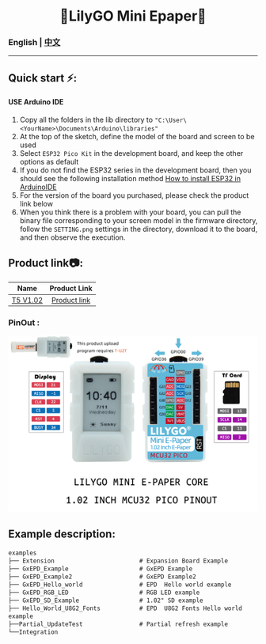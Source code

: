 
<h1 align = "center">🌟LilyGO Mini Epaper🌟</h1>

### English | [中文](docs/details_cn.md) 

--------------------------------------


<h2 align = "left">Quick start ⚡:</h2>

#### USE Arduino IDE


1. Copy all the folders in the lib directory to `"C:\User\<YourName>\Documents\Arduino\libraries"`
2. At the top of the sketch, define the model of the board and screen to be used 
3. Select `ESP32 Pico Kit` in the development board, and keep the other options as default
4. If you do not find the ESP32 series in the development board, then you should see the following installation method [How to install ESP32 in ArduinoIDE](https://github.com/espressif/arduino-esp32/blob/master/docs/arduino-ide/boards_manager.md)
5. For the version of the board you purchased, please check the product link below 
6. When you think there is a problem with your board, you can pull the binary file corresponding to your screen model in the firmware directory, follow the `SETTING.png` settings in the directory, download it to the board, and then observe the execution. 




<h2 align = "left">Product link📷:</h2>

|     Name     |                            Product  Link                             |
| :----------: | :------------------------------------------------------------------: |
| [T5 V1.02]() | [Product link](https://pt.aliexpress.com/item/1005002857956100.html) |

<h3 align = "left">PinOut :</h3>

![](image/MINI1.02CORE.jpg)


<h2 align = "left">Example description:</h2>

```
examples
├── Extension                        # Expansion Board Example
├── GxEPD_Example                    # GxEPD Example
├── GxEPD_Example2                   # GxEPD Example2
├── GxEPD_Hello_world                # EPD  Hello world example 
├── GxEPD_RGB_LED                    # RGB LED example 
├── GxEPD_SD_Example                 # 1.02" SD example 
├── Hello_World_U8G2_Fonts           # EPD  U8G2 Fonts Hello world example 
├──Partial_UpdateTest                # Partial refresh example 
└──Integration 
```


